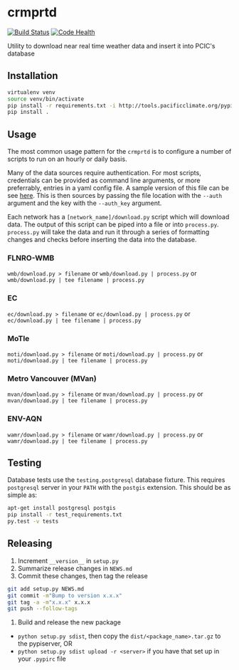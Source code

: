 # crmprtd

[![Build Status](https://travis-ci.org/pacificclimate/crmprtd.svg?branch=master)](https://travis-ci.org/pacificclimate/crmprtd)
[![Code Health](https://landscape.io/github/pacificclimate/crmprtd/master/landscape.svg?style=flat)](https://landscape.io/github/pacificclimate/crmprtd/master)

Utility to download near real time weather data and insert it into PCIC's database

## Installation

```bash
virtualenv venv
source venv/bin/activate
pip install -r requirements.txt -i http://tools.pacificclimate.org/pypiserver/ --trusted-host tools.pacificclimate.org
pip install .
```

## Usage

The most common usage pattern for the `crmprtd` is to configure a number of scripts to run on an hourly or daily basis.

Many of the data sources require authentication. For most scripts, credentials can be provided as command line arguments, or more preferrably, entries in a yaml config file. A sample version of this file can be see [here](https://github.com/pacificclimate/crmprtd/blob/master/auth.yaml). This is then sources by passing the file location with the `--auth` argument and the key with the `--auth_key` argument.

Each network has a `[network_name]/download.py` script which will download data.  The output of this script can be piped into a file or into `process.py`.  `process.py` will take the data and run it through a series of formatting changes and checks before inserting the data into the database.

### FLNRO-WMB

`wmb/download.py > filename`
or
`wmb/download.py | process.py`
or
`wmb/download.py | tee filename | process.py`

### EC

`ec/download.py > filename`
or
`ec/download.py | process.py`
or
`ec/download.py | tee filename | process.py`

### MoTIe

`moti/download.py > filename`
or
`moti/download.py | process.py`
or
`moti/download.py | tee filename | process.py`

### Metro Vancouver (MVan)

`mvan/download.py > filename`
or
`mvan/download.py | process.py`
or
`mvan/download.py | tee filename | process.py`

### ENV-AQN

`wamr/download.py > filename`
or
`wamr/download.py | process.py`
or
`wamr/download.py | tee filename | process.py`


## Testing

Database tests use the `testing.postgresql` database fixture. This requires `postgresql` server in your `PATH` with the `postgis` extension. This should be as simple as:

```bash
apt-get install postgresql postgis
pip install -r test_requirements.txt
py.test -v tests
```

## Releasing

1. Increment `__version__` in `setup.py`
1. Summarize release changes in `NEWS.md`
1. Commit these changes, then tag the release
  ```bash
git add setup.py NEWS.md
git commit -m"Bump to version x.x.x"
git tag -a -m"x.x.x" x.x.x
git push --follow-tags
  ```
1. Build and release the new package
  - `python setup.py sdist`, then copy the `dist/<package_name>.tar.gz` to the pypiserver, OR
  - `python setup.py sdist upload -r <server>` if you have that set up in your `.pypirc` file
